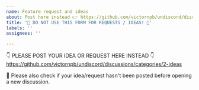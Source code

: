 ```yaml
---
name: Feature request and ideas
about: Post here instead 👉 https://github.com/victornpb/undiscord/discussions/categories/2-ideas
title: '🛑 DO NOT USE THIS FORM FOR REQUESTS / IDEAS! 🛑'
labels: ''
assignees: ''

---
```


👇 PLEASE POST YOUR IDEA OR REQUEST HERE INSTEAD 👇
https://github.com/victornpb/undiscord/discussions/categories/2-ideas

🙏 Please also check if your idea/request hasn't been posted before opening a new discussion.
